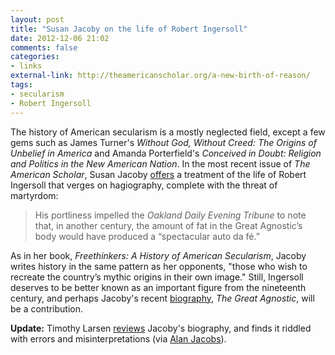 ```yaml
---
layout: post
title: "Susan Jacoby on the life of Robert Ingersoll"
date: 2012-12-06 21:02
comments: false
categories: 
- links
external-link: http://theamericanscholar.org/a-new-birth-of-reason/
tags:
- secularism
- Robert Ingersoll
---
```


The history of American secularism is a mostly neglected field, except a
few gems such as James Turner's *Without God, Without Creed: The Origins
of Unbelief in America* and Amanda Porterfield's *Conceived in Doubt:
Religion and Politics in the New American Nation*. In the most recent
issue of *The American Scholar*, Susan Jacoby [offers][] a treatment of
the life of Robert Ingersoll that verges on hagiography, complete with
the threat of martyrdom:

> His portliness impelled the *Oakland Daily Evening Tribune* to note
> that, in another century, the amount of fat in the Great Agnostic’s
> body would have produced a “spectacular auto da fé.”

As in her book, *Freethinkers: A History of American Secularism*, Jacoby
writes history in the same pattern as her opponents, "those who wish to
recreate the country’s mythic origins in their own image." Still,
Ingersoll deserves to be better known as an important figure from the
nineteenth century, and perhaps Jacoby's recent [biography][], *The
Great Agnostic*, will be a contribution.

**Update:** Timothy Larsen [reviews][] Jacoby's biography, and finds it
riddled with errors and misinterpretations (via [Alan Jacobs][]).

  [offers]: http://theamericanscholar.org/a-new-birth-of-reason/
  [biography]: https://www.amazon.com/dp/0300137257/ref=as_li_ss_til?tag=readthefathers-20&camp=0&creative=0&linkCode=as4&creativeASIN=0300137257&adid=1NFNP6QDRB7GPE8K6953&
  [reviews]: http://www.christianitytoday.com/ct/2013/january-web-only/ingersoll-quest-for-perfect-atheist.html?paging=off
  [Alan Jacobs]: http://www.theamericanconservative.com/jacobs/slander-is-indestructible/
